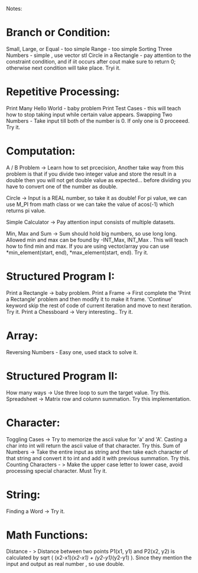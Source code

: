 Notes:

Branch or Condition:
====================
Small, Large, or Equal - too simple
Range - too simple
Sorting Three Numbers - simple , use vector stl
Circle in a Rectangle - pay attention to the constraint condition, and if iit occurs after cout make sure to return 0; otherwise next condition will take place. Tryi it.


Repetitive Processing:
======================
Print Many Hello World - baby problem
Print Test Cases - this will teach how to stop taking input while certain value appears. 
Swapping Two Numbers - Take input till both of the number is 0. If only one is 0 proceeed. Try it.

Computation:
=============
A / B Problem -> Learn how to set prcecision, Another take way from this problem is that if you divide two integer value and store the result in a double then you will not get double value as expected... before dividing you have to convert one of the number as double. 

Circle -> Input is a REAL number, so take it as double! For pi value, we can use  M_PI from math class or we can take the value of acos(-1) which returns pi value. 


Simple Calculator -> Pay attention input consists of multiple datasets.

Min, Max and Sum -> Sum should hold big numbers, so use long long. Allowed min and max can be found by -INT_Max, INT_Max . This will teach how to find min and max. If you are using vector/array you can use *min_element(start, end), *max_element(start, end).  Try it. 


Structured Program I:
=====================
Print a Rectangle -> baby problem.
Print a Frame -> First complete the 'Print a Rectangle' problem and then modify it to make it frame. 'Continue' keyword skip the rest of code of current iteration and move to next iteration. Try it.
Print a Chessboard -> Very interesting.. Try it. 


Array:
======
Reversing Numbers - Easy one, used stack to solve it.


Structured Program II:
======================
How many ways -> Use three loop to sum the target value. Try this. 
Spreadsheet -> Matrix row and column summation. Try this implementation. 

Character:
==========
Toggling Cases -> Try to memorize the ascii value for 'a' and 'A'. Casting a char into int will return the ascii value of that character. Try this.
Sum of Numbers -> Take the entire input as string and then take each character of that string and convert it to int and add it with previous summation. Try this. 
Counting Characters - > Make the upper case letter to lower case, avoid processing special character. Must Try it. 

String:
=======
Finding a Word -> Try it. 


Math Functions:
================
Distance - > Distance between two points P1(x1, y1) and P2(x2, y2) is calculated by sqrt ( (x2-x1)*(x2-x1) + (y2-y1)*(y2-y1) ). Since they mention the input and output as real number , so use double. 

